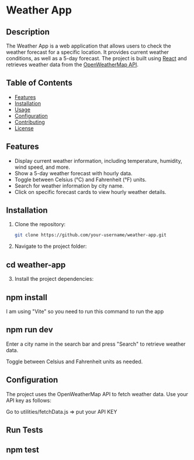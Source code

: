 # Weather App

## Description

The Weather App is a web application that allows users to check the weather forecast for a specific location. It provides current weather conditions, as well as a 5-day forecast. The project is built using [React](https://reactjs.org/) and retrieves weather data from the [OpenWeatherMap API](https://openweathermap.org/).

## Table of Contents

- [Features](#features)
- [Installation](#installation)
- [Usage](#usage)
- [Configuration](#configuration)
- [Contributing](#contributing)
- [License](#license)

## Features

- Display current weather information, including temperature, humidity, wind speed, and more.
- Show a 5-day weather forecast with hourly data.
- Toggle between Celsius (°C) and Fahrenheit (°F) units.
- Search for weather information by city name.
- Click on specific forecast cards to view hourly weather details.

## Installation

1. Clone the repository:

   ```bash
   git clone https://github.com/your-username/weather-app.git

2. Navigate to the project folder:

## cd weather-app

3. Install the project dependencies:

## npm install

I am using "Vite" so you need to run this command to run the app
## npm run dev

Enter a city name in the search bar and press "Search" to retrieve weather data.

Toggle between Celsius and Fahrenheit units as needed.

## Configuration

The project uses the OpenWeatherMap API to fetch weather data. Use your API key as follows:

Go to utilities/fetchData.js => put your API KEY 

## Run Tests

## npm test
